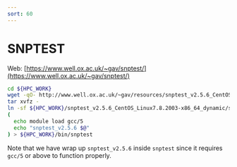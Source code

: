 ```yaml
---
sort: 60
---
```


# SNPTEST

Web: [https://www.well.ox.ac.uk/~gav/snptest/](https://www.well.ox.ac.uk/~gav/snptest/)

```bash
cd ${HPC_WORK}
wget -qO- http://www.well.ox.ac.uk/~gav/resources/snptest_v2.5.6_CentOS_Linux7.8-x86_64_dynamic.tgz | \
tar xvfz -
ln -sf ${HPC_WORK}/snptest_v2.5.6_CentOS_Linux7.8.2003-x86_64_dynamic/snptest_v2.5.6 ${HPC_WORK}/bin/snptest_v2.5.6
(
  echo module load gcc/5
  echo "snptest_v2.5.6 $@"
) > ${HPC_WORK}/bin/snptest
```

Note that we have wrap up `snptest_v2.5.6` inside `snptest` since it requires `gcc/5` or above to function properly.
